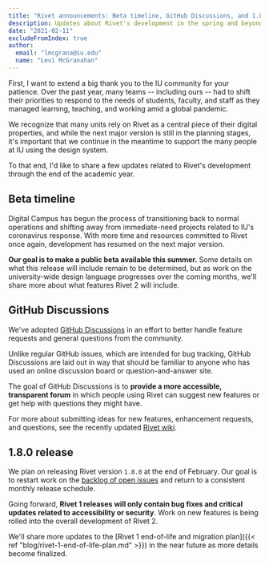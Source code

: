 ```yaml
---
title: "Rivet announcements: Beta timeline, GitHub Discussions, and 1.8.0 release"
description: Updates about Rivet's development in the spring and beyond.
date: "2021-02-11"
excludeFromIndex: true
author:
  email: "lmcgrana@iu.edu"
  name: "Levi McGranahan"
---
```


First, I want to extend a big thank you to the IU community for your patience. Over the past year, many teams -- including ours -- had to shift their priorities to respond to the needs of students, faculty, and staff as they managed learning, teaching, and working amid a global pandemic.

We recognize that many units rely on Rivet as a central piece of their digital properties, and while the next major version is still in the planning stages, it's important that we continue in the meantime to support the many people at IU using the design system.

To that end, I'd like to share a few updates related to Rivet's development through the end of the academic year.

## Beta timeline

Digital Campus has begun the process of transitioning back to normal operations and shifting away from immediate-need projects related to IU's coronavirus response. With more time and resources committed to Rivet once again, development has resumed on the next major version.

**Our goal is to make a public beta available this summer.** Some details on what this release will include remain to be determined, but as work on the university-wide design language progresses over the coming months, we'll share more about what features Rivet 2 will include.

## GitHub Discussions

We've adopted [GitHub Discussions](https://github.com/indiana-university/rivet-source/discussions) in an effort to better handle feature requests and general questions from the community.

Unlike regular GitHub issues, which are intended for bug tracking, GitHub Discussions are laid out in way that should be familiar to anyone who has used an online discussion board or question-and-answer site.

The goal of GitHub Discussions is to **provide a more accessible, transparent forum** in which people using Rivet can suggest new features or get help with questions they might have. 

For more about submitting ideas for new features, enhancement requests, and questions, see the recently updated [Rivet wiki](https://github.com/indiana-university/rivet-source/wiki).

## 1.8.0 release

We plan on releasing Rivet version `1.8.0` at the end of February. Our goal is to restart work on the [backlog of open issues](https://github.com/indiana-university/rivet-source/issues) and return to a consistent monthly release schedule.

Going forward, **Rivet 1 releases will only contain bug fixes and critical updates related to accessibility or security**. Work on new features is being rolled into the overall development of Rivet 2.

We'll share more updates to the [Rivet 1 end-of-life and migration plan]({{< ref "blog/rivet-1-end-of-life-plan.md" >}}) in the near future as more details become finalized.